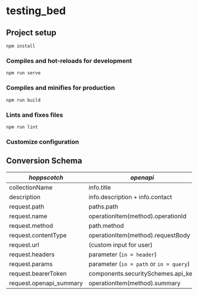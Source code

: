 # testing_bed

## Project setup
```
npm install
```

### Compiles and hot-reloads for development
```
npm run serve
```

### Compiles and minifies for production
```
npm run build
```

### Lints and fixes files
```
npm run lint
```

### Customize configuration

## Conversion Schema

| *hoppscotch* | *openapi* |
| --- | --- | 
| collectionName | info.title | 
| description | info.description + info.contact | 
| request.path | paths.path | 
| request.name | operationItem(method).operationId | 
| request.method | path.method | 
| request.contentType | operationItem(method).requestBody | 
| request.url | (custom input for user) | 
| request.headers | parameter (`in = header`) | 
| request.params | parameter (`in = path` or `in = query`) | 
| request.bearerToken | components.securitySchemes.api_key | 
| request.openapi_summary | operationItem(method).summary | 

